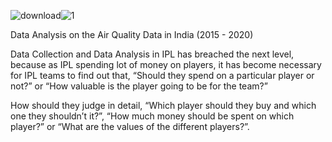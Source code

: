![download](https://user-images.githubusercontent.com/42084405/154913937-c819fb32-35a1-473c-8182-c58cf3bfd9e5.png)![1](https://user-images.githubusercontent.com/42084405/154914334-e8b4fc24-e18d-4b0e-a489-4d684b315628.jpg)

Data Analysis on the Air Quality Data in India (2015 - 2020)

Data Collection and Data Analysis in IPL has breached the next level, because as IPL spending lot of money on players, it has become necessary for IPL teams to find out that, “Should they spend on a particular player or not?” or “How valuable is the player going to be for the team?” 

How should they judge in detail, “Which player should they buy and which one they shouldn’t it?”, “How much money should be spent on which player?” or “What are the values of the different players?”. 
